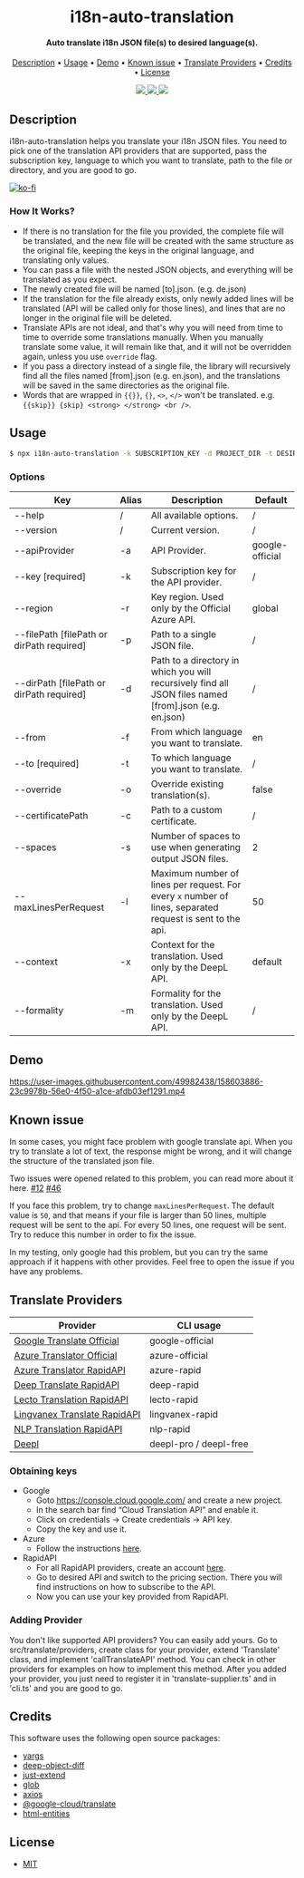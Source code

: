 <h1 align="center">
  <br>
  i18n-auto-translation
  <br>
</h1>

<h4 align="center">Auto translate i18n JSON file(s) to desired language(s).</h4>

<p align="center">
  <a href="#description">Description</a> •
  <a href="#usage">Usage</a> •
  <a href="#demo">Demo</a> •
  <a href="#known-issue">Known issue</a> •
  <a href="#translate-providers">Translate Providers</a> •
  <a href="#credits">Credits</a> •
  <a href="#license">License</a>
</p>

<p align="center">
  <a href="https://github.com/while1618/i18n-auto-translation/actions/workflows/build.yml" alt="Build">
    <img src="https://github.com/while1618/i18n-auto-translation/actions/workflows/build.yml/badge.svg" />
  </a>
  <a href="https://www.npmjs.com/package/i18n-auto-translation" alt="NPM Version">
    <img src="https://img.shields.io/badge/npm-v1.9.1-blue" />
  </a>
  <a href="LICENSE" alt="License">
    <img src="https://img.shields.io/github/license/while1618/i18n-auto-translation" />
  </a>
</p>
  
## Description

i18n-auto-translation helps you translate your i18n JSON files. You need to pick one of the translation API providers that are supported, pass the subscription key, language to which you want to translate, path to the file or directory, and you are good to go.

[![ko-fi](https://ko-fi.com/img/githubbutton_sm.svg)](https://ko-fi.com/Q5Q412OZ0R)

### How It Works?

- If there is no translation for the file you provided, the complete file will be translated, and the new file will be created with the same structure as the original file, keeping the keys in the original language, and translating only values.
- You can pass a file with the nested JSON objects, and everything will be translated as you expect.
- The newly created file will be named [to].json. (e.g. de.json)
- If the translation for the file already exists, only newly added lines will be translated (API will be called only for those lines), and lines that are no longer in the original file will be deleted.
- Translate APIs are not ideal, and that's why you will need from time to time to override some translations manually. When you manually translate some value, it will remain like that, and it will not be overridden again, unless you use `override` flag.
- If you pass a directory instead of a single file, the library will recursively find all the files named [from].json (e.g. en.json), and the translations will be saved in the same directories as the original file.
- Words that are wrapped in `{{}}`, `{}`, `<>`, `</>` won't be translated. e.g. `{{skip}} {skip} <strong> </strong> <br />`.

## Usage

```bash
$ npx i18n-auto-translation -k SUBSCRIPTION_KEY -d PROJECT_DIR -t DESIRED_LANGUAGE
```

### Options

| Key                                       | Alias | Description                                                                                               | Default         |
| ----------------------------------------- | ----- | --------------------------------------------------------------------------------------------------------- | --------------- |
| --help                                    | /     | All available options.                                                                                    | /               |
| --version                                 | /     | Current version.                                                                                          | /               |
| --apiProvider                             | -a    | API Provider.                                                                                             | google-official |
| --key [required]                          | -k    | Subscription key for the API provider.                                                                    | /               |
| --region                                  | -r    | Key region. Used only by the Official Azure API.                                                          | global          |
| --filePath [filePath or dirPath required] | -p    | Path to a single JSON file.                                                                               | /               |
| --dirPath [filePath or dirPath required]  | -d    | Path to a directory in which you will recursively find all JSON files named [from].json (e.g. en.json)    | /               |
| --from                                    | -f    | From which language you want to translate.                                                                | en              |
| --to [required]                           | -t    | To which language you want to translate.                                                                  | /               |
| --override                                | -o    | Override existing translation(s).                                                                         | false           |
| --certificatePath                         | -c    | Path to a custom certificate.                                                                             | /               |
| --spaces                                  | -s    | Number of spaces to use when generating output JSON files.                                                | 2               |
| --maxLinesPerRequest                      | -l    | Maximum number of lines per request. For every `x` number of lines, separated request is sent to the api. | 50              |
| --context                                 | -x    | Context for the translation. Used only by the DeepL API.                                                  | default         |
| --formality                               | -m    | Formality for the translation. Used only by the DeepL API.                                                | /               |

## Demo

https://user-images.githubusercontent.com/49982438/158603886-23c9978b-56e0-4f50-a1ce-afdb03ef1291.mp4

## Known issue

In some cases, you might face problem with google translate api. When you try to translate a lot of text, the response might be wrong, and it will change the structure of the translated json file.

Two issues were opened related to this problem, you can read more about it here. [#12](https://github.com/while1618/i18n-auto-translation/issues/12) [#46](https://github.com/while1618/i18n-auto-translation/issues/46)

If you face this problem, try to change `maxLinesPerRequest`. The default value is `50`, and that means if your file is larger than 50 lines, multiple request will be sent to the api. For every 50 lines, one request will be sent. Try to reduce this number in order to fix the issue.

In my testing, only google had this problem, but you can try the same approach if it happens with other provides. Feel free to open the issue if you have any problems.

## Translate Providers

| Provider                                                                                                                          | CLI usage              |
| --------------------------------------------------------------------------------------------------------------------------------- | ---------------------- |
| [Google Translate Official](https://cloud.google.com/translate/)                                                                  | google-official        |
| [Azure Translator Official](https://azure.microsoft.com/en-us/services/cognitive-services/translator/)                            | azure-official         |
| [Azure Translator RapidAPI](https://rapidapi.com/microsoft-azure-org-microsoft-cognitive-services/api/microsoft-translator-text/) | azure-rapid            |
| [Deep Translate RapidAPI](https://rapidapi.com/gatzuma/api/deep-translate1/)                                                      | deep-rapid             |
| [Lecto Translation RapidAPI](https://rapidapi.com/lecto-lecto-default/api/lecto-translation/)                                     | lecto-rapid            |
| [Lingvanex Translate RapidAPI](https://rapidapi.com/Lingvanex/api/lingvanex-translate/)                                           | lingvanex-rapid        |
| [NLP Translation RapidAPI](https://rapidapi.com/gofitech/api/nlp-translation/)                                                    | nlp-rapid              |
| [Deepl](https://www.deepl.com/pro-api?cta=header-pro-api)                                                                         | deepl-pro / deepl-free |

### Obtaining keys

- Google
  - Goto https://console.cloud.google.com/ and create a new project.
  - In the search bar find “Cloud Translation API” and enable it.
  - Click on credentials -> Create credentials -> API key.
  - Copy the key and use it.
- Azure
  - Follow the instructions [here](https://docs.microsoft.com/en-us/azure/cognitive-services/translator/quickstart-translator?tabs=nodejs#prerequisites).
- RapidAPI
  - For all RapidAPI providers, create an account [here](https://rapidapi.com/).
  - Go to desired API and switch to the pricing section. There you will find instructions on how to subscribe to the API.
  - Now you can use your key provided from RapidAPI.

### Adding Provider

You don't like supported API providers? You can easily add yours. Go to src/translate/providers, create class for your provider, extend 'Translate' class, and implement 'callTranslateAPI' method. You can check in other providers for examples on how to implement this method. After you added your provider, you just need to register it in 'translate-supplier.ts' and in 'cli.ts' and you are good to go.

## Credits

This software uses the following open source packages:

- [yargs](https://github.com/yargs/yargs)
- [deep-object-diff](https://github.com/mattphillips/deep-object-diff)
- [just-extend](https://github.com/angus-c/just)
- [glob](https://github.com/isaacs/node-glob)
- [axios](https://github.com/axios/axios)
- [@google-cloud/translate](https://github.com/googleapis/nodejs-translate)
- [html-entities](https://github.com/mdevils/html-entities)

## License

- [MIT](LICENSE)
